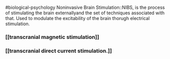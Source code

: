 #biological-psychology 
Noninvasive Brain Stimulation::NIBS, is the process of stimulating the brain externallyand the set of techniques associated with that. Used to modulate the excitability of the brain thorugh electrical stimulation.

### [[transcranial magnetic stimulation]]

### [[transcranial direct current stimulation.]]